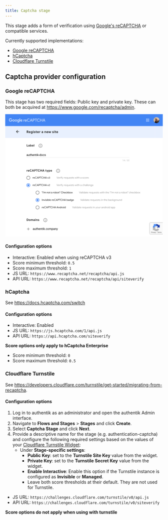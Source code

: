 ```yaml
---
title: Captcha stage
---
```


This stage adds a form of verification using [Google's reCAPTCHA](https://www.google.com/recaptcha/intro/v3.html) or compatible services.

Currently supported implementations:

- [Google reCAPTCHA](#google-recaptcha)
- [hCaptcha](#hcaptcha)
- [Cloudflare Turnstile](#cloudflare-turnstile)

## Captcha provider configuration

### Google reCAPTCHA

This stage has two required fields: Public key and private key. These can both be acquired at https://www.google.com/recaptcha/admin.

![](./captcha-admin.png)

#### Configuration options

- Interactive: Enabled when using reCAPTCHA v3
- Score minimum threshold: `0.5`
- Score maximum threshold: `1`
- JS URL: `https://www.recaptcha.net/recaptcha/api.js`
- API URL: `https://www.recaptcha.net/recaptcha/api/siteverify`

### hCaptcha

See https://docs.hcaptcha.com/switch

#### Configuration options

- Interactive: Enabled
- JS URL: `https://js.hcaptcha.com/1/api.js`
- API URL: `https://api.hcaptcha.com/siteverify`

**Score options only apply to hCaptcha Enterprise**

- Score minimum threshold: `0`
- Score maximum threshold: `0.5`

### Cloudflare Turnstile

See https://developers.cloudflare.com/turnstile/get-started/migrating-from-recaptcha.

#### Configuration options

1. Log in to authentik as an administrator and open the authentik Admin interface.
2. Navigate to **Flows and Stages** > **Stages** and click **Create**.
3. Select **Captcha Stage** and click **Next**.
4. Provide a descriptive name for the stage (e.g. authentication-captcha) and configure the following required settings based on the values of your [Cloudflare Turnstile Widget](https://developers.cloudflare.com/turnstile/concepts/widget/):
    - Under **Stage-specific settings**:
        - **Public Key**: set to the **Turnstile Site Key** value from the widget.
        - **Private Key**: set to the **Turnstile Secret Key** value from the widget.
        - **Enable Interactive**: Enable this option if the Turnstile instance is configured as **Invisible** or **Managed**.
        - Leave both score thresholds at their default. They are not used for Turnstile.
- JS URL: `https://challenges.cloudflare.com/turnstile/v0/api.js`
- API URL: `https://challenges.cloudflare.com/turnstile/v0/siteverify`

**Score options do not apply when using with turnstile**
